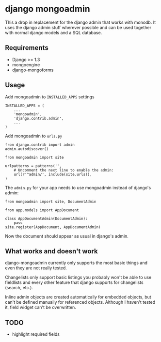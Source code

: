 # django mongoadmin

This a drop in replacement for the django admin that works with monodb. It uses the django admin stuff wherever possible and can be used together with normal django models and a SQL database.

## Requirements

 * Django >= 1.3
 * mongoengine
 * django-mongoforms

## Usage

Add mongoadmin to `INSTALLED_APPS` settings

	INSTALLED_APPS = (
		...
    	'mongoadmin',
    	'django.contrib.admin',
		...
	)

Add mongoadmin to `urls.py`

	from django.contrib import admin
	admin.autodiscover()

	from mongoadmin import site

	urlpatterns = patterns('',
    	# Uncomment the next line to enable the admin:
    	url(r'^admin/', include(site.urls)),
	)

The `admin.py` for your app needs to use mongoadmin instead of django's admin:

	from mongoadmin import site, DocumentAdmin

	from app.models import AppDocument
	
	class AppDocumentAdmin(DocumentAdmin):
	    pass
	site.register(AppDocument, AppDocumentAdmin)
	
Now the document should appear as usual in django's admin.

## What works and doesn't work

django-mongoadmin currently only supports the most basic things and even they are not really tested.

Changelists only support basic listings you probably won't be able to use fieldlists and every other feature that django supports for changelists (search, etc.).

Inline admin objects are created automatically for embedded objects, but can't be defined manually for referenced objects. Although I haven't tested it, field widget can't be overwritten.

## TODO

 * highlight required fields

